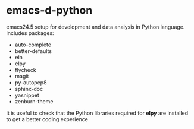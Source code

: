 # emacs-d-python
emacs24.5 setup for development and data analysis in Python language. Includes packages:

* auto-complete
* better-defaults
* ein
* elpy
* flycheck
* magit
* py-autopep8
* sphinx-doc
* yasnippet
* zenburn-theme

It is useful to check that the Python libraries required for **elpy** are installed to get a better coding experience

